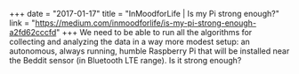 +++
date = "2017-01-17"
title = "InMoodforLife | Is my Pi strong enough?"
link = "https://medium.com/inmoodforlife/is-my-pi-strong-enough-a2fd62cccfd"
+++
We need to be able to run all the algorithms for collecting and analyzing the data in a way more modest setup: an autonomous, always running, humble Raspberry Pi that will be installed near the Beddit sensor (in Bluetooth LTE range). Is it strong enough?